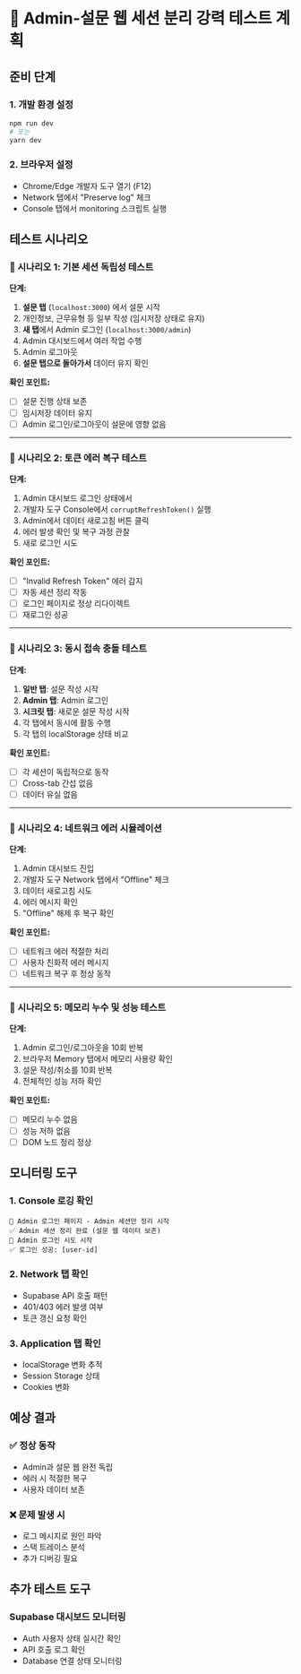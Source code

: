 # 🧪 Admin-설문 웹 세션 분리 강력 테스트 계획

## 준비 단계

### 1. 개발 환경 설정
```bash
npm run dev
# 또는
yarn dev
```

### 2. 브라우저 설정
- Chrome/Edge 개발자 도구 열기 (F12)
- Network 탭에서 "Preserve log" 체크
- Console 탭에서 monitoring 스크립트 실행

## 테스트 시나리오

### 🎯 시나리오 1: 기본 세션 독립성 테스트

**단계:**
1. **설문 탭** (`localhost:3000`) 에서 설문 시작
2. 개인정보, 근무유형 등 일부 작성 (임시저장 상태로 유지)
3. **새 탭**에서 Admin 로그인 (`localhost:3000/admin`)
4. Admin 대시보드에서 여러 작업 수행
5. Admin 로그아웃
6. **설문 탭으로 돌아가서** 데이터 유지 확인

**확인 포인트:**
- [ ] 설문 진행 상태 보존
- [ ] 임시저장 데이터 유지  
- [ ] Admin 로그인/로그아웃이 설문에 영향 없음

---

### 🎯 시나리오 2: 토큰 에러 복구 테스트

**단계:**
1. Admin 대시보드 로그인 상태에서
2. 개발자 도구 Console에서 `corruptRefreshToken()` 실행
3. Admin에서 데이터 새로고침 버튼 클릭
4. 에러 발생 확인 및 복구 과정 관찰
5. 새로 로그인 시도

**확인 포인트:**
- [ ] "Invalid Refresh Token" 에러 감지
- [ ] 자동 세션 정리 작동
- [ ] 로그인 페이지로 정상 리다이렉트
- [ ] 재로그인 성공

---

### 🎯 시나리오 3: 동시 접속 충돌 테스트

**단계:**
1. **일반 탭**: 설문 작성 시작
2. **Admin 탭**: Admin 로그인
3. **시크릿 탭**: 새로운 설문 작성 시작
4. 각 탭에서 동시에 활동 수행
5. 각 탭의 localStorage 상태 비교

**확인 포인트:**
- [ ] 각 세션이 독립적으로 동작
- [ ] Cross-tab 간섭 없음
- [ ] 데이터 유실 없음

---

### 🎯 시나리오 4: 네트워크 에러 시뮬레이션

**단계:**
1. Admin 대시보드 진입
2. 개발자 도구 Network 탭에서 "Offline" 체크
3. 데이터 새로고침 시도
4. 에러 메시지 확인
5. "Offline" 해제 후 복구 확인

**확인 포인트:**
- [ ] 네트워크 에러 적절한 처리
- [ ] 사용자 친화적 에러 메시지
- [ ] 네트워크 복구 후 정상 동작

---

### 🎯 시나리오 5: 메모리 누수 및 성능 테스트

**단계:**
1. Admin 로그인/로그아웃을 10회 반복
2. 브라우저 Memory 탭에서 메모리 사용량 확인
3. 설문 작성/취소를 10회 반복  
4. 전체적인 성능 저하 확인

**확인 포인트:**
- [ ] 메모리 누수 없음
- [ ] 성능 저하 없음
- [ ] DOM 노드 정리 정상

## 모니터링 도구

### 1. Console 로깅 확인
```
🧹 Admin 로그인 페이지 - Admin 세션만 정리 시작
✅ Admin 세션 정리 완료 (설문 웹 데이터 보존)
🔐 Admin 로그인 시도 시작
✅ 로그인 성공: [user-id]
```

### 2. Network 탭 확인
- Supabase API 호출 패턴
- 401/403 에러 발생 여부
- 토큰 갱신 요청 확인

### 3. Application 탭 확인
- localStorage 변화 추적
- Session Storage 상태
- Cookies 변화

## 예상 결과

### ✅ 정상 동작
- Admin과 설문 웹 완전 독립
- 에러 시 적절한 복구
- 사용자 데이터 보존

### ❌ 문제 발생 시
- 로그 메시지로 원인 파악
- 스택 트레이스 분석
- 추가 디버깅 필요

## 추가 테스트 도구

### Supabase 대시보드 모니터링
- Auth 사용자 상태 실시간 확인
- API 호출 로그 확인
- Database 연결 상태 모니터링
